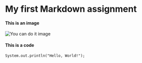 # My first Markdown assignment

#### This is an image

![You can do it image](https://octodex.github.com/mona-the-rivetertocat/)


#### This is a code

```
System.out.println("Hello, World!");
```
